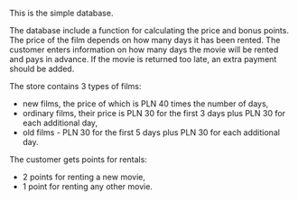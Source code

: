 This is the simple database.

The database include a function for calculating the price and bonus points. 
The price of the film depends on how many days it has been rented. 
The customer enters information on how many days the movie will be rented and pays in advance. 
If the movie is returned too late, an extra payment should be added. 

The store contains 3 types of films: 
- new films, the price of which is PLN 40 times the number of days, 
- ordinary films, their price is PLN 30 for the first 3 days plus PLN 30 for each additional day, 
- old films - PLN 30 for the first 5 days plus PLN 30 for each additional day. 

The customer gets points for rentals: 
- 2 points for renting a new movie, 
- 1 point for renting any other movie.
